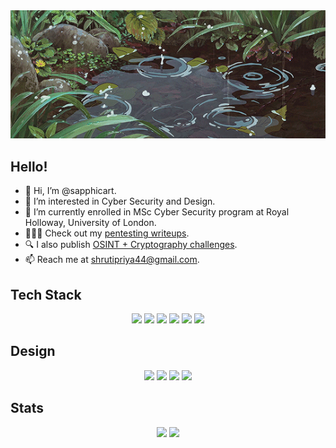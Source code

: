 <div align="center">
<img src="assets/ponyo.gif">
</div>


<h2>Hello!</h2>

- 👋 Hi, I’m @sapphicart.
- 👀 I’m interested in Cyber Security and Design.
- 🌱 I’m currently enrolled in MSc Cyber Security program at Royal Holloway, University of London.
- 👩🏻‍💻 Check out my [pentesting writeups](https://www.shrutipriya.in/writeups/writeups-introduction).
- 🔍 I also publish [OSINT + Cryptography challenges](https://www.shrutipriya.in/challenges/challenges-introduction).
- 📫 Reach me at [shrutipriya44@gmail.com](mailto:shrutipriya44@gmail.com).


<h2>Tech Stack</h2>

<div align="center">
<img src="https://img.shields.io/badge/Python-14354C?style=for-the-badge&logo=python&logoColor=white">
<img src="https://img.shields.io/badge/HTML5-E34F26?style=for-the-badge&logo=html5&logoColor=white">
<img src="https://img.shields.io/badge/CSS3-1572B6?style=for-the-badge&logo=css3&logoColor=white">
<img src="https://img.shields.io/badge/C%23-239120?style=for-the-badge&logo=c-sharp&logoColor=white">
<img src="https://img.shields.io/badge/Django-092E20?style=for-the-badge&logo=django&logoColor=white">
<img src="https://img.shields.io/badge/JavaScript-F7DF1E?style=for-the-badge&logo=JavaScript&logoColor=white">
</div>



<h2>Design</h2>

<div align="center">
    <img src="https://img.shields.io/badge/Figma-F24E1E?style=for-the-badge&logo=figma&logoColor=white">
    <img src="https://img.shields.io/badge/Adobe%20Illustrator-FF9A00?style=for-the-badge&logo=adobe%20illustrator&logoColor=white">
    <img src="https://img.shields.io/badge/Adobe%20Photoshop-31A8FF?style=for-the-badge&logo=Adobe%20Photoshop&logoColor=black">
    <img src="https://img.shields.io/badge/blender-%23F5792A.svg?style=for-the-badge&logo=blender&logoColor=white">
</div>

<h2>Stats</h2>

<div align="center">
    <img height=220 src="https://github-readme-stats.vercel.app/api?username=sapphicart&show=prs_merged&theme=ayu-mirage&bg_color=00000000">
    <img height=220 src="https://github-readme-stats.vercel.app/api/top-langs/?username=sapphicart&hide=css,scss&theme=ayu-mirage&bg_color=00000000">
</div>
<!---
sapphicart/sapphicart is a ✨ special ✨ repository because its `README.md` (this file) appears on your GitHub profile.
You can click the Preview link to take a look at your changes.
--->
